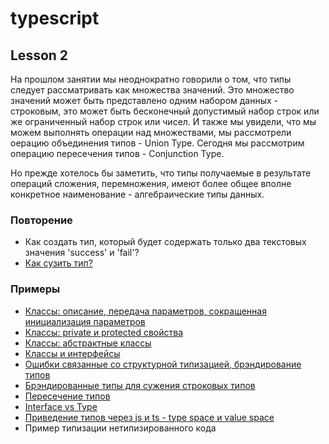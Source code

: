 # typescript

## Lesson 2
На прошлом занятии мы неоднократно говорили о том, что типы следует рассматривать
как множества значений. Это множество значений может быть представлено одним набором данных - строковым, это может быть бесконечный допустимый набор строк или же ограниченный набор строк или чисел.
И также мы увидели, что мы можем выполнять операции над множествами, мы рассмотрели оерацию объединения типов - Union Type.
Сегодня мы рассмотрим операцию пересечения типов - Conjunction Type.

Но прежде хотелось бы заметить, что типы получаемые в результате операций сложения, перемножения, имеют более общее вполне конкретное наименование - алгебраические типы данных.

### Повторение
 - Как создать тип, который будет содержать только два текстовых значения 'success' и 'fail'?  
 - [Как сузить тип?](./examples/example1.ts)  

### Примеры
 - [Классы: описание, передача параметров, сокращенная инициализация параметров](./examples/classes_ex1.ts)  
 - [Классы: private и protected свойства](./examples/classes_ex2.ts)
 - [Классы: абстрактные классы](./examples/classes_ex3.ts)  
 - [Классы и интерфейсы](./examples/classes_ex4.ts)  
 - [Ошибки связанные со структурной типизацией, брэндирование типов](./examples/example3.ts)  
 - [Брэндированные типы для сужения строковых типов](./examples/example3_2.ts)  
 - [Пересечение типов](./examples/example4.ts)  
 - [Interface vs Type](./examples/example5.ts)  
 - [Приведение типов через js и ts - type space и value space](./examples/example6.ts)  
 - Пример типизации нетипизированного кода

